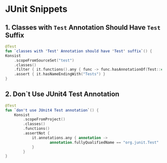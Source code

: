 # JUnit Snippets

## 1. Classes with `Test` Annotation Should Have `Test` Suffix

```kotlin
@Test
fun `classes with 'Test' Annotation should have 'Test' suffix`() {
Konsist
    .scopeFromSourceSet("test")
    .classes()
    .filter { it.functions().any { func -> func.hasAnnotationOf(Test::class) } }
    .assert { it.hasNameEndingWith("Tests") }
}
```

## 2. Don\`t Use JUnit4 Test Annotation

```kotlin
@Test
fun `don't use JUnit4 Test annotation`() {
    Konsist
        .scopeFromProject()
        .classes()
        .functions()
        .assertNot { 
            it.annotations.any { annotation ->
                    annotation.fullyQualifiedName == "org.junit.Test"
            }
        }
}
```
